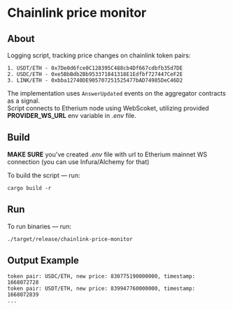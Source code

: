 # Chainlink price monitor

## About

Logging script, tracking price changes on chainlink token pairs:

```
1. USDT/ETH - 0x7De0d6fce0C128395C488cb4Df667cdbfb35d7DE
2. USDC/ETH - 0xe5BbBdb2Bb953371841318E1Edfbf727447CeF2E
3. LINK/ETH - 0xbba12740DE905707251525477bAD74985DeC46D2
```

The implementation uses `AnswerUpdated` events on the aggregator contracts as a signal.  
Script connects to Etherium node using WebScoket, utilizing provided **PROVIDER_WS_URL** env variable in _.env_ file.

## Build

**MAKE SURE** you've created _.env_ file with url to Etherium mainnet WS connection (you can use Infura/Alchemy for that)

To build the script –– run:

```
cargo build -r
```

## Run

To run binaries –– run:

```
./target/release/chainlink-price-monitor
```

## Output Example

```
token pair: USDC/ETH, new price: 830775190000000, timestamp: 1668072728
token pair: USDT/ETH, new price: 839947760000000, timestamp: 1668072839
...
```
